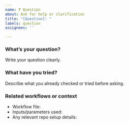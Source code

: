 ```yaml
---
name: ❓ Question
about: Ask for help or clarification
title: "[Question]: "
labels: question
assignees: ''

---
```


### What’s your question?

Write your question clearly.

### What have you tried?

Describe what you already checked or tried before asking.

### Related workflows or context

- Workflow file:
- Inputs/parameters used:
- Any relevant repo setup details:
